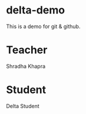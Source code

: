 # delta-demo
This is a demo for git &amp; github.

# Teacher
Shradha Khapra

# Student
Delta Student
